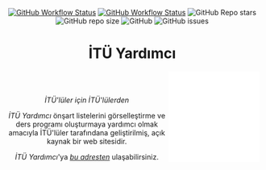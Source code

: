 <div align="center">


[![GitHub Workflow Status](https://img.shields.io/github/workflow/status/evrenge/ITU-yardimci/pages%20build%20and%20deployment?label=Page%20Deployment&style=flat-square)](https://github.com/evrenge/ITU-yardimci/actions/workflows/pages/pages-build-deployment)
[![GitHub Workflow Status](https://img.shields.io/github/workflow/status/evrenge/ITU-yardimci/Refresh%20Data?label=Refresh%20Data&style=flat-square)](https://github.com/evrenge/ITU-yardimci/actions/workflows/refresh_data.yml)
![GitHub Repo stars](https://img.shields.io/github/stars/evrenge/ITU-yardimci?style=flat-square)
![GitHub repo size](https://img.shields.io/github/repo-size/evrenge/ITU-yardimci?style=flat-square)
![GitHub](https://img.shields.io/github/license/evrenge/ITU-yardimci?style=flat-square)
![GitHub issues](https://img.shields.io/github/issues-raw/evrenge/ITU-yardimci)


# **İTÜ Yardımcı**
</div>
    
<div align="left">
    <img src="images/logo.png" align="right"
     alt="İTÜ Takipçi Logo" width="180" height="180">
</div>
<div align="center">
</br></br>


*İTÜ'lüler için İTÜ'lülerden*

*İTÜ Yardımcı* önşart listelerini görselleştirme ve ders programı oluşturmaya yardımcı olmak amacıyla İTÜ'lüler tarafındana geliştirilmiş, açık kaynak bir web sitesidir.

*İTÜ Yardımcı*'ya [*bu adresten*](https://evrenge.github.io/ITU-yardimci/) ulaşabilirsiniz.

</div>
